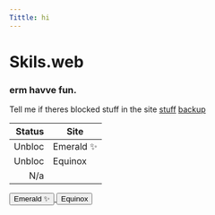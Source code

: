 ```yaml
---
Tittle: hi
---
```

# Skils.web
 ### erm havve fun.
Tell me if theres blocked stuff in the site
[stuff](stuff.md)
[backup](backup.md)

| Status | Site |
|-----:|---------------|
|Unbloc| Emerald ✨    |
|Unbloc| Equinox       |
|   N/a|               |



<a href="https://eflb.is-cool.dev/">
  <button type="button" class="btn btn-outline-primary">Emerald ✨</button>
</a>


<a href="https://asd98012mk3ls.github.io/">
  <button type="button" class="btn btn-outline-primary">Equinox</button>
</a>
